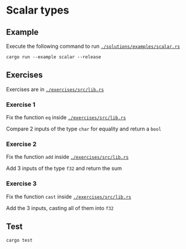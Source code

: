 # Scalar types

## Example

Execute the following command to run [`./solutions/examples/scalar.rs`](./solutions/examples/scalar.rs)

```shell
cargo run --example scalar --release
```

## Exercises

Exercises are in [`./exercises/src/lib.rs`](./exercises/src/lib.rs)

### Exercise 1

Fix the function `eq` inside [`./exercises/src/lib.rs`](./exercises/src/lib.rs)

Compare 2 inputs of the type `char` for equality and return a `bool`

### Exercise 2

Fix the function `add` inside [`./exercises/src/lib.rs`](./exercises/src/lib.rs)

Add 3 inputs of the type `f32` and return the sum

### Exercise 3

Fix the function `cast` inside [`./exercises/src/lib.rs`](./exercises/src/lib.rs)

Add the 3 inputs, casting all of them into `f32`

## Test

```shell
cargo test
```
